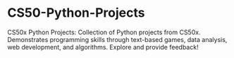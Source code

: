 # CS50-Python-Projects
CS50x Python Projects: Collection of Python projects from CS50x. Demonstrates programming skills through text-based games, data analysis, web development, and algorithms. Explore and provide feedback!
